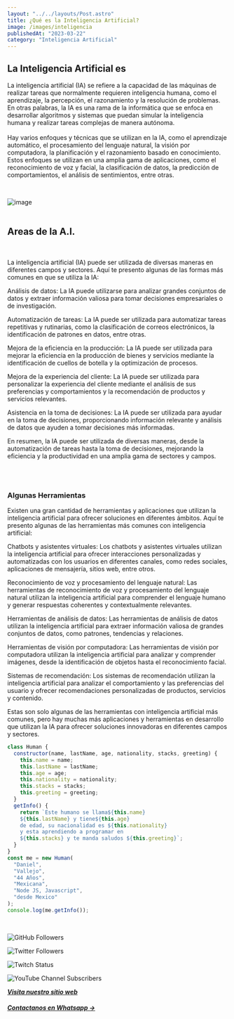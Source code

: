 ```yaml
---
layout: "../../layouts/Post.astro"
title: ¿Qué es la Inteligencia Artificial?
image: /images/inteligencia
publishedAt: "2023-03-22"
category: "Inteligencia Artificial"
---
```


## La Inteligencia Artificial es

La inteligencia artificial (IA) se refiere a la capacidad de las máquinas de realizar tareas que normalmente requieren inteligencia humana, como el aprendizaje, la percepción, el razonamiento y la resolución de problemas. En otras palabras, la IA es una rama de la informática que se enfoca en desarrollar algoritmos y sistemas que puedan simular la inteligencia humana y realizar tareas complejas de manera autónoma.
<br>
<br>
Hay varios enfoques y técnicas que se utilizan en la IA, como el aprendizaje automático, el procesamiento del lenguaje natural, la visión por computadora, la planificación y el razonamiento basado en conocimiento. Estos enfoques se utilizan en una amplia gama de aplicaciones, como el reconocimiento de voz y facial, la clasificación de datos, la predicción de comportamientos, el análisis de sentimientos, entre otras.

<br>

![image](https://images.unsplash.com/photo-1615062641912-be37e61df962?ixlib=rb-4.0.3&ixid=MnwxMjA3fDB8MHxwaG90by1wYWdlfHx8fGVufDB8fHx8&auto=format&fit=crop&w=756&q=80)
<br>
<br>

## Areas de la A.I.

<br>

La inteligencia artificial (IA) puede ser utilizada de diversas maneras en diferentes campos y sectores. Aquí te presento algunas de las formas más comunes en que se utiliza la IA:

Análisis de datos: La IA puede utilizarse para analizar grandes conjuntos de datos y extraer información valiosa para tomar decisiones empresariales o de investigación.

Automatización de tareas: La IA puede ser utilizada para automatizar tareas repetitivas y rutinarias, como la clasificación de correos electrónicos, la identificación de patrones en datos, entre otras.

Mejora de la eficiencia en la producción: La IA puede ser utilizada para mejorar la eficiencia en la producción de bienes y servicios mediante la identificación de cuellos de botella y la optimización de procesos.

Mejora de la experiencia del cliente: La IA puede ser utilizada para personalizar la experiencia del cliente mediante el análisis de sus preferencias y comportamientos y la recomendación de productos y servicios relevantes.

Asistencia en la toma de decisiones: La IA puede ser utilizada para ayudar en la toma de decisiones, proporcionando información relevante y análisis de datos que ayuden a tomar decisiones más informadas.

En resumen, la IA puede ser utilizada de diversas maneras, desde la automatización de tareas hasta la toma de decisiones, mejorando la eficiencia y la productividad en una amplia gama de sectores y campos.

   <br/>
   <br/>

### Algunas Herramientas

Existen una gran cantidad de herramientas y aplicaciones que utilizan la inteligencia artificial para ofrecer soluciones en diferentes ámbitos. Aquí te presento algunas de las herramientas más comunes con inteligencia artificial:

Chatbots y asistentes virtuales: Los chatbots y asistentes virtuales utilizan la inteligencia artificial para ofrecer interacciones personalizadas y automatizadas con los usuarios en diferentes canales, como redes sociales, aplicaciones de mensajería, sitios web, entre otros.

Reconocimiento de voz y procesamiento del lenguaje natural: Las herramientas de reconocimiento de voz y procesamiento del lenguaje natural utilizan la inteligencia artificial para comprender el lenguaje humano y generar respuestas coherentes y contextualmente relevantes.

Herramientas de análisis de datos: Las herramientas de análisis de datos utilizan la inteligencia artificial para extraer información valiosa de grandes conjuntos de datos, como patrones, tendencias y relaciones.

Herramientas de visión por computadora: Las herramientas de visión por computadora utilizan la inteligencia artificial para analizar y comprender imágenes, desde la identificación de objetos hasta el reconocimiento facial.

Sistemas de recomendación: Los sistemas de recomendación utilizan la inteligencia artificial para analizar el comportamiento y las preferencias del usuario y ofrecer recomendaciones personalizadas de productos, servicios y contenido.

Estas son solo algunas de las herramientas con inteligencia artificial más comunes, pero hay muchas más aplicaciones y herramientas en desarrollo que utilizan la IA para ofrecer soluciones innovadoras en diferentes campos y sectores.

```js
class Human {
  constructor(name, lastName, age, nationality, stacks, greeting) {
    this.name = name;
    this.lastName = lastName;
    this.age = age;
    this.nationality = nationality;
    this.stacks = stacks;
    this.greeting = greeting;
  }
  getInfo() {
    return `Este humano se llama${this.name}
    ${this.lastName} y tiene${this.age}
    de edad, su nacionalidad es ${this.nationality}
    y esta aprendiendo a programar en 
    ${this.stacks} y te manda saludos ${this.greeting}`;
  }
}
const me = new Human(
  "Daniel",
  "Vallejo",
  "44 Años",
  "Mexicana",
  "Node JS, Javascript",
  "desde Mexico"
);
console.log(me.getInfo());
```

<br/>

![GitHub Followers](https://img.shields.io/github/followers/DanyVeneno?style=social)

![Twitter Followers](https://img.shields.io/twitter/follow/venenodigital?style=social)

![Twitch Status](https://img.shields.io/twitch/status/yehiibhii?style=social)

![YouTube Channel Subscribers](https://img.shields.io/youtube/channel/subscribers/UC8UhdMAKJX56O2PY8kzBIlw?style=social)

[**_Visita nuestro sitio web_**](https://juanitovenenoestudio.netlify.app/)

<a
    href="https://wa.me/5610731990?text=Hola%20me%20interesan%20tus%20servicios%20de%20desarrollo%20web"
    id="llamada"
    target="_blank"
      ><h5>Contactanos en Whatsapp →</h5></a>
